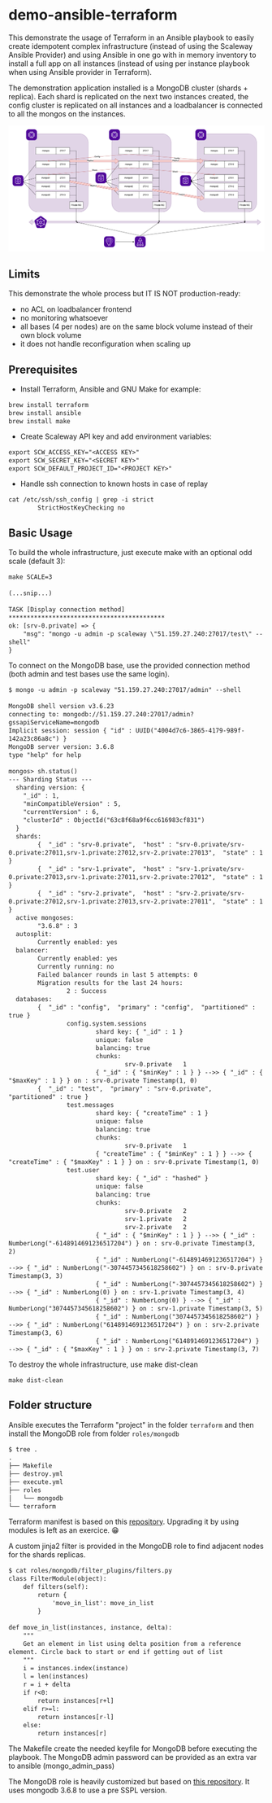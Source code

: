 demo-ansible-terraform
======================

This demonstrate the usage of Terraform in an Ansible playbook to easily create idempotent complex infrastructure (instead of using the Scaleway Ansible Provider) and using Ansible in one go with in memory inventory to install a full app on all instances (instead of using per instance playbook when using Ansible provider in Terraform).

The demonstration application installed is a MongoDB cluster (shards + replica). Each shard is replicated on the next two instances created, the config cluster is replicated on all instances and a loadbalancer is connected to all the mongos on the instances.

![High level Design](hld.png)


Limits
------

This demonstrate the whole process but IT IS NOT production-ready:
- no ACL on loadbalancer frontend
- no monitoring whatsoever
- all bases (4 per nodes) are on the same block volume instead of their own block volume
- it does not handle reconfiguration when scaling up

Prerequisites
-------------

- Install Terraform, Ansible and GNU Make for example:

```
brew install terraform
brew install ansible
brew install make
```

- Create Scaleway API key and add environment variables:

```
export SCW_ACCESS_KEY="<ACCESS KEY>"
export SCW_SECRET_KEY="<SECRET KEY>"
export SCW_DEFAULT_PROJECT_ID="<PROJECT KEY>"
```

- Handle ssh connection to known hosts in case of replay

```
cat /etc/ssh/ssh_config | grep -i strict
        StrictHostKeyChecking no
```

Basic Usage
-----------

To build the whole infrastructure, just execute make with an optional odd scale (default 3):

```
make SCALE=3

(...snip...)

TASK [Display connection method] *******************************************
ok: [srv-0.private] => {
    "msg": "mongo -u admin -p scaleway \"51.159.27.240:27017/test\" --shell"
}

```

To connect on the MongoDB base, use the provided connection method (both admin and test bases use the same login).

```
$ mongo -u admin -p scaleway "51.159.27.240:27017/admin" --shell

MongoDB shell version v3.6.23
connecting to: mongodb://51.159.27.240:27017/admin?gssapiServiceName=mongodb
Implicit session: session { "id" : UUID("4004d7c6-3865-4179-989f-142a23c86a8c") }
MongoDB server version: 3.6.8
type "help" for help

mongos> sh.status()
--- Sharding Status ---
  sharding version: {
  	"_id" : 1,
  	"minCompatibleVersion" : 5,
  	"currentVersion" : 6,
  	"clusterId" : ObjectId("63c8f68a9f6cc616983cf831")
  }
  shards:
        {  "_id" : "srv-0.private",  "host" : "srv-0.private/srv-0.private:27011,srv-1.private:27012,srv-2.private:27013",  "state" : 1 }
        {  "_id" : "srv-1.private",  "host" : "srv-1.private/srv-0.private:27013,srv-1.private:27011,srv-2.private:27012",  "state" : 1 }
        {  "_id" : "srv-2.private",  "host" : "srv-2.private/srv-0.private:27012,srv-1.private:27013,srv-2.private:27011",  "state" : 1 }
  active mongoses:
        "3.6.8" : 3
  autosplit:
        Currently enabled: yes
  balancer:
        Currently enabled: yes
        Currently running: no
        Failed balancer rounds in last 5 attempts: 0
        Migration results for the last 24 hours:
                2 : Success
  databases:
        {  "_id" : "config",  "primary" : "config",  "partitioned" : true }
                config.system.sessions
                        shard key: { "_id" : 1 }
                        unique: false
                        balancing: true
                        chunks:
                                srv-0.private	1
                        { "_id" : { "$minKey" : 1 } } -->> { "_id" : { "$maxKey" : 1 } } on : srv-0.private Timestamp(1, 0)
        {  "_id" : "test",  "primary" : "srv-0.private",  "partitioned" : true }
                test.messages
                        shard key: { "createTime" : 1 }
                        unique: false
                        balancing: true
                        chunks:
                                srv-0.private	1
                        { "createTime" : { "$minKey" : 1 } } -->> { "createTime" : { "$maxKey" : 1 } } on : srv-0.private Timestamp(1, 0)
                test.user
                        shard key: { "_id" : "hashed" }
                        unique: false
                        balancing: true
                        chunks:
                                srv-0.private	2
                                srv-1.private	2
                                srv-2.private	2
                        { "_id" : { "$minKey" : 1 } } -->> { "_id" : NumberLong("-6148914691236517204") } on : srv-0.private Timestamp(3, 2)
                        { "_id" : NumberLong("-6148914691236517204") } -->> { "_id" : NumberLong("-3074457345618258602") } on : srv-0.private Timestamp(3, 3)
                        { "_id" : NumberLong("-3074457345618258602") } -->> { "_id" : NumberLong(0) } on : srv-1.private Timestamp(3, 4)
                        { "_id" : NumberLong(0) } -->> { "_id" : NumberLong("3074457345618258602") } on : srv-1.private Timestamp(3, 5)
                        { "_id" : NumberLong("3074457345618258602") } -->> { "_id" : NumberLong("6148914691236517204") } on : srv-2.private Timestamp(3, 6)
                        { "_id" : NumberLong("6148914691236517204") } -->> { "_id" : { "$maxKey" : 1 } } on : srv-2.private Timestamp(3, 7)
```

To destroy the whole infrastructure, use make dist-clean

```
make dist-clean
```

Folder structure
----------------

Ansible executes the Terraform "project" in the folder ```terraform``` and then install the MongoDB role from folder ```roles/mongodb```

```
$ tree .
.
├── Makefile
├── destroy.yml
├── execute.yml
├── roles
│   └── mongodb
└── terraform
```

Terraform manifest is based on this [repository](https://github.com/n-Arno/scaleway-terraform-example). Upgrading it by using modules is left as an exercice. 😁

A custom jinja2 filter is provided in the MongoDB role to find adjacent nodes for the shards replicas.

```
$ cat roles/mongodb/filter_plugins/filters.py
class FilterModule(object):
    def filters(self):
        return {
            'move_in_list': move_in_list
        }

def move_in_list(instances, instance, delta):
    """
    Get an element in list using delta position from a reference element. Circle back to start or end if getting out of list
    """
    i = instances.index(instance)
    l = len(instances)
    r = i + delta
    if r<0:
        return instances[r+l]
    elif r>=l:
        return instances[r-l]
    else:
        return instances[r]
```

The Makefile create the needed keyfile for MongoDB before executing the playbook. The MongoDB admin password can be provided as an extra var to ansible (mongo_admin_pass)

The MongoDB role is heavily customized but based on [this repository](https://github.com/twoyao/ansible-mongodb-cluster). It uses mongodb 3.6.8 to use a pre SSPL version.
